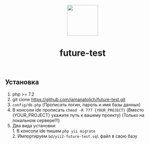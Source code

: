 <p align="center">
    <a href="https://github.com/yiisoft" target="_blank">
        <img src="https://avatars0.githubusercontent.com/u/993323" height="100px">
    </a>
    <h1 align="center">future-test</h1>
    <br>
</p>

Установка
------------

1. php >= 7.2
2. git clone https://github.com/iamanatolich/future-test.git
3. `config/db.php` (Прописать логин, пароль и имя базы данных)
4. В консоли ide прописать `chmod -R 777 {YOUR_PROJECT}` (Вместо {YOUR_PROJECT} укажите путь к вашему проекту) (Только на локальном сервере!!!)
5. Два вида установки: <br>
        1. В консоли ide пишем `php yii migrate` <br>
        2. Импортируем `bd/yii2-future-test.sql` файл в свою базу